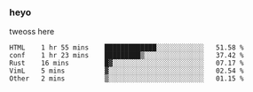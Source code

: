 ### heyo
tweoss here

<!--START_SECTION:waka-->

```text
HTML    1 hr 55 mins    █████████████░░░░░░░░░░░░   51.58 %
conf    1 hr 23 mins    █████████▒░░░░░░░░░░░░░░░   37.42 %
Rust    16 mins         █▓░░░░░░░░░░░░░░░░░░░░░░░   07.17 %
VimL    5 mins          ▓░░░░░░░░░░░░░░░░░░░░░░░░   02.54 %
Other   2 mins          ▒░░░░░░░░░░░░░░░░░░░░░░░░   01.15 %
```

<!--END_SECTION:waka-->

<!--
**Tweoss/tweoss** is a ✨ _special_ ✨ repository because its `README.md` (this file) appears on your GitHub profile.

Here are some ideas to get you started:

- 🔭 I’m currently working on ...
- 🌱 I’m currently learning ...
- 👯 I’m looking to collaborate on ...
- 🤔 I’m looking for help with ...
- 💬 Ask me about ...
- 📫 How to reach me: ...
- 😄 Pronouns: ...
- ⚡ Fun fact: ...
-->

